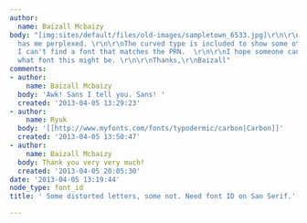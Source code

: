 ```yaml
---
author:
  name: Baizall Mcbaizy
body: "[img:sites/default/files/old-images/sampletown_6533.jpg]\r\n\r\nThis is one
  has me perplexed. \r\n\r\nThe curved type is included to show some other letters.
  I can't find a font that matches the PRN.  \r\n\r\nI hope someone can let me know
  what font this might be. \r\n\r\nThanks,\r\nBaizall"
comments:
- author:
    name: Baizall Mcbaizy
  body: 'Awk! Sans I tell you. Sans! '
  created: '2013-04-05 13:29:23'
- author:
    name: Ryuk
  body: '[[http://www.myfonts.com/fonts/typodermic/carbon|Carbon]]'
  created: '2013-04-05 13:50:47'
- author:
    name: Baizall Mcbaizy
  body: Thank you very very much!
  created: '2013-04-05 20:05:30'
date: '2013-04-05 13:19:44'
node_type: font_id
title: ' Some distorted letters, some not. Need font ID on San Serif.'

---
```

